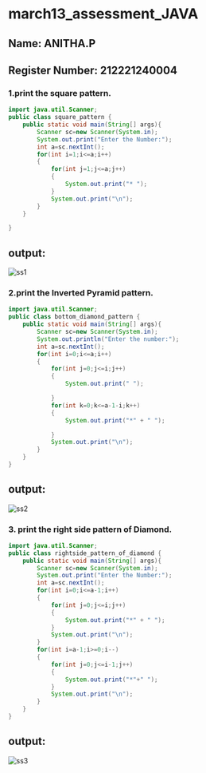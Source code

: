 # march13_assessment_JAVA
## Name: ANITHA.P
## Register Number: 212221240004
### 1.print the square pattern.
```java
import java.util.Scanner;
public class square_pattern {
    public static void main(String[] args){
        Scanner sc=new Scanner(System.in);
        System.out.print("Enter the Number:");
        int a=sc.nextInt();
        for(int i=1;i<=a;i++)
        {
            for(int j=1;j<=a;j++)
            {
                System.out.print("* ");
            }
            System.out.print("\n");
        }
    }

}
```
## output:

![ss1](https://user-images.githubusercontent.com/94184990/224886405-18ebf700-6b54-41c9-a408-d596e683a039.png)

### 2.print the Inverted Pyramid pattern.
```java
import java.util.Scanner;
public class bottom_diamond_pattern {
    public static void main(String[] args){
        Scanner sc=new Scanner(System.in);
        System.out.println("Enter the number:");
        int a=sc.nextInt();
        for(int i=0;i<=a;i++)
        {
            for(int j=0;j<=i;j++)
            {
                System.out.print(" ");

            }
            for(int k=0;k<=a-1-i;k++)
            {
                System.out.print("*" + " ");

            }
            System.out.print("\n");
        }
    }
}

```
## output:

![ss2](https://user-images.githubusercontent.com/94184990/224886463-3556a4cc-2b6b-4118-96ee-8bc9beed8d29.png)

### 3. print the right side pattern of Diamond.
```java
import java.util.Scanner;
public class rightside_pattern_of_diamond {
    public static void main(String[] args){
        Scanner sc=new Scanner(System.in);
        System.out.print("Enter the Number:");
        int a=sc.nextInt();
        for(int i=0;i<=a-1;i++)
        {
            for(int j=0;j<=i;j++)
            {
                System.out.print("*" + " ");
            }
            System.out.print("\n");
        }
        for(int i=a-1;i>=0;i--)
        {
            for(int j=0;j<=i-1;j++)
            {
                System.out.print("*"+" ");
            }
            System.out.print("\n");
        }
    }
}

```
## output:
![ss3](https://user-images.githubusercontent.com/94184990/224886538-1866f70d-2e7e-4474-a380-f4fd00d766ca.png)


